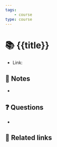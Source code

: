 ```yaml
---
tags:
	- course
type: course
---
```


# 📚 {{title}} 
- Link: 
## 📝 Notes
- 

## ❓ Questions
- 

## 🔗 Related links
